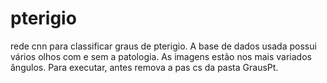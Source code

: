 # pterigio
rede cnn para classificar graus de pterigio.
A base de dados usada possui vários olhos com e sem a patologia. As imagens estão nos mais variados ângulos.
Para executar, antes remova a pas cs da pasta GrausPt.

